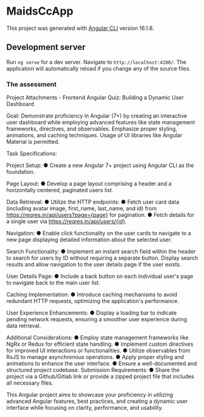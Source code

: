 # MaidsCcApp

This project was generated with [Angular CLI](https://github.com/angular/angular-cli) version 16.1.8.

## Development server

Run `ng serve` for a dev server. Navigate to `http://localhost:4200/`. The application will automatically reload if you change any of the source files.

### The assessment

Project Attachments - Frontend
Angular Quiz: Building a Dynamic User
Dashboard

Goal:
Demonstrate proficiency in Angular (7+) by creating an interactive user dashboard while
employing advanced features like state management frameworks, directives, and observables.
Emphasize proper styling, animations, and caching techniques. Usage of UI libraries like
Angular Material is permitted.

Task Specifications:

Project Setup:
● Create a new Angular 7+ project using Angular CLI as the foundation.

Page Layout:
● Develop a page layout comprising a header and a horizontally centered, paginated users list.

Data Retrieval:
● Utilize the HTTP endpoints:
● Fetch user card data (including avatar image, first_name, last_name, and id) from https://reqres.in/api/users?page={page} for pagination.
● Fetch details for a single user via https://reqres.in/api/users/{id}.

Navigation:
● Enable click functionality on the user cards to navigate to a new page displaying
detailed information about the selected user.

Search Functionality:
● Implement an instant search field within the header to search for users by ID without requiring a separate button. Display search results and allow navigation
to the user details page if the user exists.

User Details Page:
● Include a back button on each individual user's page to navigate back to the main user list.

Caching Implementation:
● Introduce caching mechanisms to avoid redundant HTTP requests, optimizing the application's performance.

User Experience Enhancements:
● Display a loading bar to indicate pending network requests, ensuring a smoother
user experience during data retrieval.

Additional Considerations:
● Employ state management frameworks like NgRx or Redux for efficient state handling.
● Implement custom directives for improved UI interactions or functionalities.
● Utilize observables from RxJS to manage asynchronous operations.
● Apply proper styling and animations to enhance the user interface.
● Ensure a well-documented and structured project codebase.
Submission Requirements:
● Share the project via a Github/Gitlab link or provide a zipped project file that includes all
necessary files.

This Angular project aims to showcase your proficiency in utilizing advanced Angular features,
best practices, and creating a dynamic user interface while focusing on clarity, performance, and
usability.
